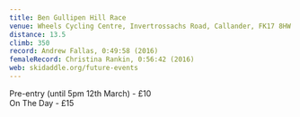 ```yaml
---
title: Ben Gullipen Hill Race
venue: Wheels Cycling Centre, Invertrossachs Road, Callander, FK17 8HW
distance: 13.5
climb: 350
record: Andrew Fallas, 0:49:58 (2016)
femaleRecord: Christina Rankin, 0:56:42 (2016)
web: skidaddle.org/future-events
---
```

Pre-entry (until 5pm 12th March) - £10  
On The Day - £15